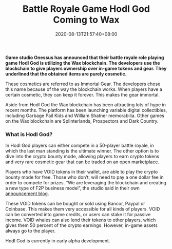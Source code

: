 ﻿---
title: "Battle Royale Game Hodl God Coming to Wax"
date: 2020-08-13T21:57:40+08:00
lastmod: 2020-08-13T16:45:40+08:00
draft: false
authors: ["Nobleman"]
description: "Game studio Onessus has announced that their battle royale role playing game Hodl God is utilizing the Wax blockchain. The developers use the blockchain to give players ownership over in-game tokens and gear. They underlined that the obtained items are purely cosmetic."
featuredImage: "battle-royale-game-hodl-god-coming-to-wax.png"
tags: ["Virtual World","Play to Earn"]
categories: ["news"]
news: ["Virtual World"]
weight: 
lightgallery: true
pinned: false
recommend: false
recommend1: false
---

**Game studio Onessus has announced that their battle royale role playing game Hodl God is utilizing the Wax blockchain. The developers use the blockchain to give players ownership over in-game tokens and gear. They underlined that the obtained items are purely cosmetic.**

These cosmetics are referred to as Immortal Gear. The developers chose this name because of the way the blockchain works. When players have a certain cosmetic, they can keep it forever. This makes the gear immortal.

Aside from Hodl God the Wax blockchain has been attracting lots of hype in recent months. The platform has been launching variable digital collectibles, including Garbage Pail Kids and William Shatner memorabilia. Other games on the Wax blockchain are Splinterlands, Prospectors and Dark Country.

### What is Hodl God?

In Hodl God players can either compete in a 50-player battle royale, in which the last man standing is the ultimate winner. The other option is to dive into the crypto bounty mode, allowing players to earn crypto tokens and very rare cosmetic gear that can be traded on an open marketplace.

Players who have VOID tokens in their wallet, are able to play the crypto bounty mode for free. Those who don’t, will need to pay a one dollar fee in order to compete for prizes. “We are leveraging the blockchain and creating a new type of F2P business model”, the studio said in their own [announcement blog](https://medium.com/@onessus/announcing-hodlgod-live-the-blockchain-battle-royale-rpg-acfb94f4c69f).

These VOID tokens can be bought or sold using Bancor, Paypal or Coinbase. This makes them very accessible for all kinds of players. VOID can be converted into game credits, or users can stake it for passive income. VOID whales can also lend their tokens to other players, which gives them 50 percent of the crypto earnings. However, in-game assets always go to the player.

Hodl God is currently in early alpha development.